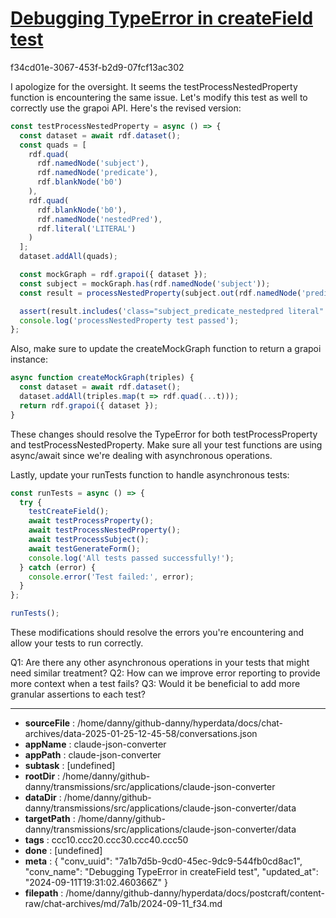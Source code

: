 # [Debugging TypeError in createField test](https://claude.ai/chat/7a1b7d5b-9cd0-45ec-9dc9-544fb0cd8ac1)

f34cd01e-3067-453f-b2d9-07fcf13ac302

 I apologize for the oversight. It seems the testProcessNestedProperty function is encountering the same issue. Let's modify this test as well to correctly use the grapoi API. Here's the revised version:

```javascript
const testProcessNestedProperty = async () => {
  const dataset = await rdf.dataset();
  const quads = [
    rdf.quad(
      rdf.namedNode('subject'),
      rdf.namedNode('predicate'),
      rdf.blankNode('b0')
    ),
    rdf.quad(
      rdf.blankNode('b0'),
      rdf.namedNode('nestedPred'),
      rdf.literal('LITERAL')
    )
  ];
  dataset.addAll(quads);

  const mockGraph = rdf.grapoi({ dataset });
  const subject = mockGraph.has(rdf.namedNode('subject'));
  const result = processNestedProperty(subject.out(rdf.namedNode('predicate')), ['subject', 'predicate']);

  assert(result.includes('class="subject_predicate_nestedpred literal"'), 'Nested property should be processed correctly');
  console.log('processNestedProperty test passed');
};
```

Also, make sure to update the createMockGraph function to return a grapoi instance:

```javascript
async function createMockGraph(triples) {
  const dataset = await rdf.dataset();
  dataset.addAll(triples.map(t => rdf.quad(...t)));
  return rdf.grapoi({ dataset });
}
```

These changes should resolve the TypeError for both testProcessProperty and testProcessNestedProperty. Make sure all your test functions are using async/await since we're dealing with asynchronous operations.

Lastly, update your runTests function to handle asynchronous tests:

```javascript
const runTests = async () => {
  try {
    testCreateField();
    await testProcessProperty();
    await testProcessNestedProperty();
    await testProcessSubject();
    await testGenerateForm();
    console.log('All tests passed successfully!');
  } catch (error) {
    console.error('Test failed:', error);
  }
};

runTests();
```

These modifications should resolve the errors you're encountering and allow your tests to run correctly.

Q1: Are there any other asynchronous operations in your tests that might need similar treatment?
Q2: How can we improve error reporting to provide more context when a test fails?
Q3: Would it be beneficial to add more granular assertions to each test?

---

* **sourceFile** : /home/danny/github-danny/hyperdata/docs/chat-archives/data-2025-01-25-12-45-58/conversations.json
* **appName** : claude-json-converter
* **appPath** : claude-json-converter
* **subtask** : [undefined]
* **rootDir** : /home/danny/github-danny/transmissions/src/applications/claude-json-converter
* **dataDir** : /home/danny/github-danny/transmissions/src/applications/claude-json-converter/data
* **targetPath** : /home/danny/github-danny/transmissions/src/applications/claude-json-converter/data
* **tags** : ccc10.ccc20.ccc30.ccc40.ccc50
* **done** : [undefined]
* **meta** : {
  "conv_uuid": "7a1b7d5b-9cd0-45ec-9dc9-544fb0cd8ac1",
  "conv_name": "Debugging TypeError in createField test",
  "updated_at": "2024-09-11T19:31:02.460366Z"
}
* **filepath** : /home/danny/github-danny/hyperdata/docs/postcraft/content-raw/chat-archives/md/7a1b/2024-09-11_f34.md